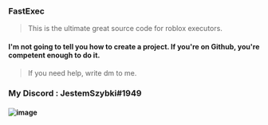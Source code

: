 
### FastExec
> This is the ultimate great source code for roblox executors.


#### I'm not going to tell you how to create a project. If you're on Github, you're competent enough to do it.
> If you need help, write dm to me.

### My Discord : JestemSzybki#1949

#### ![image](https://cdn.discordapp.com/attachments/893584916514738187/950851881775824906/Screenshot_1.png)
